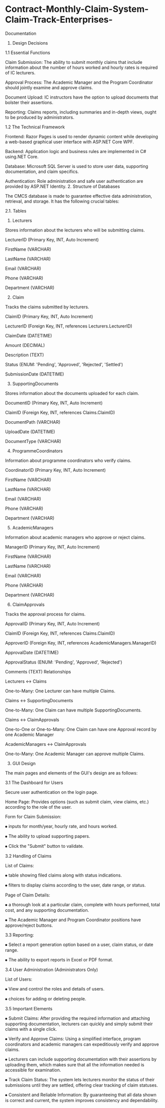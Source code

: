 # Contract-Monthly-Claim-System-Claim-Track-Enterprises-
Documentation  

1. Design Decisions 

1.1 Essential Functions 

Claim Submission: The ability to submit monthly claims that include information about the number of hours worked and hourly rates is required of IC lecturers. 

Approval Process: The Academic Manager and the Program Coordinator should jointly examine and approve claims. 

Document Upload: IC instructors have the option to upload documents that bolster their assertions. 

Reporting: Claims reports, including summaries and in-depth views, ought to be produced by administrators. 

1.2 The Technical Framework 

Frontend: Razor Pages is used to render dynamic content while developing a web-based graphical user interface with ASP.NET Core WPF. 

Backend: Application logic and business rules are implemented in C# using.NET Core. 

Database: Microsoft SQL Server is used to store user data, supporting documentation, and claim specifics. 

Authentication: Role administration and safe user authentication are provided by ASP.NET Identity. 
2. Structure of Databases 

The CMCS database is made to guarantee effective data administration, retrieval, and storage. It has the following crucial tables: 

2.1. Tables 

1. Lecturers 

Stores information about the lecturers who will be submitting claims. 

LecturerID (Primary Key, INT, Auto Increment) 

FirstName (VARCHAR) 

LastName (VARCHAR) 

Email (VARCHAR) 

Phone (VARCHAR) 

Department (VARCHAR) 

2. Claim 

Tracks the claims submitted by lecturers. 

ClaimID (Primary Key, INT, Auto Increment) 

LecturerID (Foreign Key, INT, references Lecturers.LecturerID) 

ClaimDate (DATETIME) 

Amount (DECIMAL) 

Description (TEXT) 

Status (ENUM: 'Pending', 'Approved', 'Rejected', 'Settled') 

SubmissionDate (DATETIME) 

3. SupportingDocuments 

Stores information about the documents uploaded for each claim. 

DocumentID (Primary Key, INT, Auto Increment) 

ClaimID (Foreign Key, INT, references Claims.ClaimID) 

DocumentPath (VARCHAR) 

UploadDate (DATETIME) 

DocumentType (VARCHAR) 

4. ProgrammeCoordinators 

Information about programme coordinators who verify claims. 

CoordinatorID (Primary Key, INT, Auto Increment) 

FirstName (VARCHAR) 

LastName (VARCHAR) 

Email (VARCHAR) 

Phone (VARCHAR) 

Department (VARCHAR) 

5. AcademicManagers 

Information about academic managers who approve or reject claims. 

ManagerID (Primary Key, INT, Auto Increment) 

FirstName (VARCHAR) 

LastName (VARCHAR) 

Email (VARCHAR) 

Phone (VARCHAR) 

Department (VARCHAR) 

6. ClaimApprovals 

Tracks the approval process for claims. 

ApprovalID (Primary Key, INT, Auto Increment) 

ClaimID (Foreign Key, INT, references Claims.ClaimID) 

ApproverID (Foreign Key, INT, references AcademicManagers.ManagerID) 

ApprovalDate (DATETIME) 

ApprovalStatus (ENUM: 'Pending', 'Approved', 'Rejected') 

Comments (TEXT) 
Relationships 

Lecturers ↔ Claims 

One-to-Many: One Lecturer can have multiple Claims. 

Claims ↔ SupportingDocuments 

One-to-Many: One Claim can have multiple SupportingDocuments. 

Claims ↔ ClaimApprovals 

One-to-One or One-to-Many: One Claim can have one Approval record by one Academic Manager 

AcademicManagers ↔ ClaimApprovals 

One-to-Many: One Academic Manager can approve multiple Claims. 

3. GUI Design 

The main pages and elements of the GUI's design are as follows: 

3.1 The Dashboard for Users 

Secure user authentication on the login page. 

Home Page: Provides options (such as submit claim, view claims, etc.) according to the role of the user. 

Form for Claim Submission: 

⦁	inputs for month/year, hourly rate, and hours worked. 

⦁	The ability to upload supporting papers. 

⦁	Click the "Submit" button to validate. 

3.2 Handling of Claims 

List of Claims: 

⦁	table showing filed claims along with status indications. 

⦁	filters to display claims according to the user, date range, or status. 

Page of Claim Details: 

⦁	a thorough look at a particular claim, complete with hours performed, total cost, and any supporting documentation. 

⦁	The Academic Manager and Program Coordinator positions have approve/reject buttons. 

3.3 Reporting:  

⦁	Select a report generation option based on a user, claim status, or date range. 

⦁	The ability to export reports in Excel or PDF format. 

3.4 User Administration (Administrators Only) 

List of Users: 

⦁	View and control the roles and details of users. 

⦁	choices for adding or deleting people. 

3.5 Important Elements 

⦁	Submit Claims: After providing the required information and attaching supporting documentation, lecturers can quickly and simply submit their claims with a single click. 

⦁	Verify and Approve Claims: Using a simplified interface, program coordinators and academic managers can expeditiously verify and approve claims. 

⦁	Lecturers can include supporting documentation with their assertions by uploading them, which makes sure that all the information needed is accessible for examination. 

⦁	Track Claim Status: The system lets lecturers monitor the status of their submissions until they are settled, offering clear tracking of claim statuses. 

⦁	Consistent and Reliable Information: By guaranteeing that all data shown is correct and current, the system improves consistency and dependability. 
